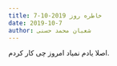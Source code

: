 ```yaml
---
title: خاطره روز 2019-10-7
date: 2019-10-7
author: شعبان محمد حسنی
---
```


اصلا یادم نمیاد امروز چی کار کردم.